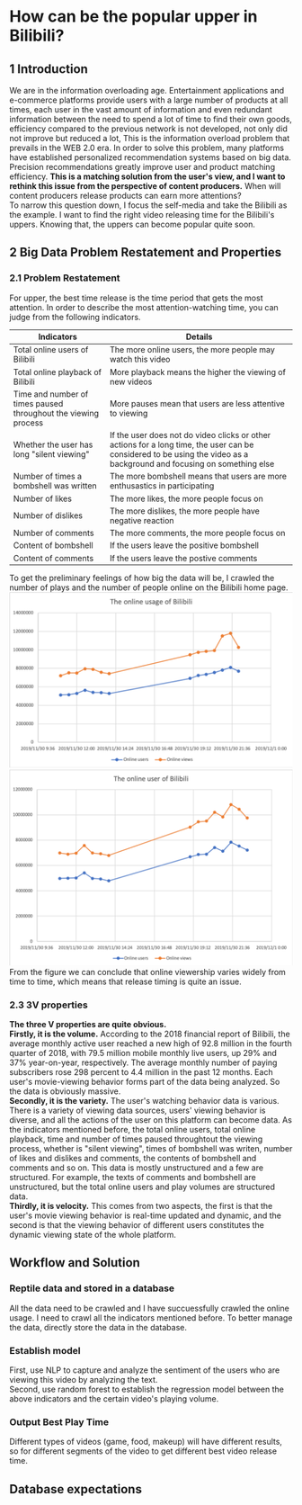 # How can be the popular upper in Bilibili?
## 1  Introduction 
We are in the information overloading age. Entertainment applications and e-commerce platforms provide users with a large number of products at all times, each user in the vast amount of information and even redundant information between the need to spend a lot of time to find their own goods, efficiency compared to the previous network is not developed, not only did not improve but reduced a lot, This is the information overload problem that prevails in the WEB 2.0 era. In order to solve this problem, many platforms have established personalized recommendation systems based on big data. Precision recommendations greatly improve user and product matching efficiency. **This is a matching solution from the user's view, and I want to rethink this issue from the perspective of content producers.** When will content producers release products can earn more attentions? <br>
To narrow this question down, I focus the self-media and take the Bilibili as the example. I want to find the right video releasing time for the Bilibili's uppers. Knowing that, the uppers can become popular quite soon. <br>
## 2  Big Data Problem Restatement and Properties
### 2.1 Problem Restatement
For upper, the best time release is the time period that gets the most attention. In order to describe the most attention-watching time, you can judge from the following indicators.  <br>

Indicators | Details
-|- 
Total online users of Bilibili | The more online users, the more people may watch this video 
Total online playback of Bilibili | More playback means the higher the viewing of new videos 
Time and number of times paused throughout the viewing process | More pauses mean that users are less attentive to viewing
Whether the user has long "silent viewing" | If the user does not do video clicks or other actions for a long time, the user can be considered to be using the video as a background and focusing on something else
Number of times a bombshell was written | The more bombshell means that users are more enthusastics in participating
Number of likes | The more likes, the more people focus on
Number of dislikes | The more dislikes, the more people have negative reaction
Number of comments | The more comments, the more people focus on
Content of bombshell | If the users leave the positive bombshell
Content of comments | If the users leave the postive comments

To get the preliminary feelings of how big the data will be, I crawled the number of plays and the number of people online on the Bilibili home page.<br>
![onlineusers](https://github.com/WangJiajia-0901/Big-Data-Analysis/blob/master/onlineusage.png)
![onlineusage](https://github.com/WangJiajia-0901/Big-Data-Analysis/blob/master/onlineusers.png)
From the figure we can conclude that online viewership varies widely from time to time, which means that release timing is quite an issue. <br>
### 2.3 3V properties
**The three V properties are quite obvious.** <br>
**Firstly, it is the volume.** According to the 2018 financial report of Bilibili, the average monthly active user reached a new high of 92.8 million in the fourth quarter of 2018, with 79.5 million mobile monthly live users, up 29% and 37% year-on-year, respectively. The average monthly number of paying subscribers rose 298 percent to 4.4 million in the past 12 months. Each user's movie-viewing behavior forms part of the data being analyzed. So the data is obviously massive.<br>
**Secondly, it is the variety.**  The user's watching behavior data is various. There is a variety of viewing data sources, users' viewing behavior is diverse, and all the actions of the user on this platform can become data. As the indicators mentioned before, the total online users, total online playback, time and number of times paused throughtout the viewing process, whether is "silent viewing", times of bombshell was writen, number of likes and dislikes and comments, the contents of bombshell and comments and so on. This data is mostly unstructured and a few are structured. For example, the texts of comments and bombshell are unstructured, but the total online users and play volumes are structured data.<br>
**Thirdly, it is velocity.** This comes from two aspects, the first is that the user's movie viewing behavior is real-time updated and dynamic, and the second is that the viewing behavior of different users constitutes the dynamic viewing state of the whole platform. <br>

## Workflow and Solution
### Reptile data and stored in a database
All the data need to be crawled and I have succuessfully crawled the online usage. I need to crawl all the indicators mentioned before. To better manage the data, directly store the data in the database.
### Establish model
First, use NLP to capture and analyze the sentiment of the users who are viewing this video by analyzing the text.<br>
Second, use random forest to establish the regression model between the above indicators and the certain video's playing volume.<br>
### Output Best Play Time
Different types of videos (game, food, makeup) will have different results, so for different segments of the video to get different best video release time.<br>
## Database expectations

